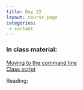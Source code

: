 ```yaml
---
title: Day 22
layout: course_page
categories:
 - content
---
```


### In class material: 

[Moving to the command line](http://swcarpentry.github.io/python-novice-inflammation/10-cmdline/)  
[Class script](../count_kmers.py)

Reading:
